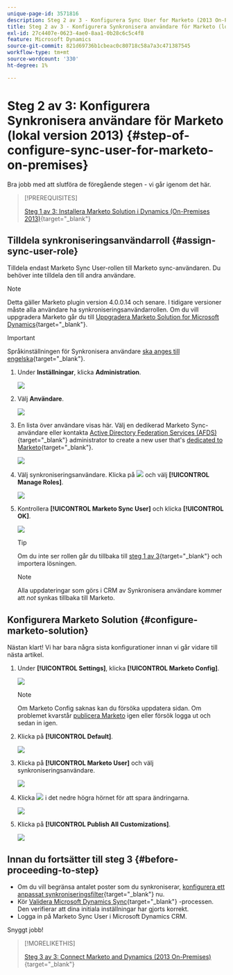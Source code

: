 ```yaml
---
unique-page-id: 3571816
description: Steg 2 av 3 - Konfigurera Sync User for Marketo (2013 On-Premises) - Marketo Docs - Produktdokumentation
title: Steg 2 av 3 - Konfigurera Synkronisera användare för Marketo (lokal version 2013)
exl-id: 27c4407e-0623-4ae0-8aa1-0b28c6c5c4f8
feature: Microsoft Dynamics
source-git-commit: 821d69736b1cbeac0c80718c58a7a3c471387545
workflow-type: tm+mt
source-wordcount: '330'
ht-degree: 1%

---
```


# Steg 2 av 3: Konfigurera Synkronisera användare för Marketo (lokal version 2013) {#step-of-configure-sync-user-for-marketo-on-premises}

Bra jobb med att slutföra de föregående stegen - vi går igenom det här.

>[!PREREQUISITES]
>
>[Steg 1 av 3: Installera Marketo Solution i Dynamics (On-Premises 2013)](/help/marketo/product-docs/crm-sync/microsoft-dynamics-sync/sync-setup/connecting-to-legacy-versions/step-1-of-3-install-2013.md){target="_blank"}

## Tilldela synkroniseringsanvändarroll {#assign-sync-user-role}

Tilldela endast Marketo Sync User-rollen till Marketo sync-användaren. Du behöver inte tilldela den till andra användare.

>[!NOTE]
>
>Detta gäller Marketo plugin version 4.0.0.14 och senare. I tidigare versioner måste alla användare ha synkroniseringsanvändarrollen. Om du vill uppgradera Marketo går du till [Uppgradera Marketo Solution for Microsoft Dynamics](/help/marketo/product-docs/crm-sync/microsoft-dynamics-sync/sync-setup/update-the-marketo-solution-for-microsoft-dynamics.md){target="_blank"}.

>[!IMPORTANT]
>
>Språkinställningen för Synkronisera användare [ska anges till engelska](https://portal.dynamics365support.com/knowledgebase/article/KA-01201/en-us){target="_blank"}.

1. Under **Inställningar**, klicka **Administration**.

   ![](assets/image2014-12-11-11-3a13-3a19.png)

1. Välj **Användare**.

   ![](assets/image2014-12-11-11-3a13-3a29.png)

1. En lista över användare visas här. Välj en dedikerad Marketo Sync-användare eller kontakta [Active Directory Federation Services (AFDS)](https://msdn.microsoft.com/en-us/library/bb897402.aspx){target="_blank"} administrator to create a new user that's [dedicated to Marketo](https://blogs.technet.com/b/askpfeplat/archive/2014/04/21/introduction-to-active-directory-federation-services-ad-fs-alternateloginid-feature.aspx){target="_blank"}.

   ![](assets/image2015-3-26-10-3a39-3a35.png)

1. Välj synkroniseringsanvändare. Klicka på ![](assets/image2015-3-26-11-3a16-3a22.png) och välj **[!UICONTROL Manage Roles]**.

   ![](assets/image2015-3-26-11-3a18-3a6.png)

1. Kontrollera **[!UICONTROL Marketo Sync User]** och klicka **[!UICONTROL OK]**.

   ![](assets/image2014-12-11-11-3a14-3a52.png)

   >[!TIP]
   >
   >Om du inte ser rollen går du tillbaka till [steg 1 av 3](/help/marketo/product-docs/crm-sync/microsoft-dynamics-sync/sync-setup/connecting-to-legacy-versions/step-1-of-3-install-2013.md){target="_blank"} och importera lösningen.

   >[!NOTE]
   >
   >Alla uppdateringar som görs i CRM av Synkronisera användare kommer att _not_ synkas tillbaka till Marketo.

## Konfigurera Marketo Solution {#configure-marketo-solution}

Nästan klart! Vi har bara några sista konfigurationer innan vi går vidare till nästa artikel.

1. Under **[!UICONTROL Settings]**, klicka **[!UICONTROL Marketo Config]**.

   ![](assets/image2014-12-11-11-3a15-3a1.png)

   >[!NOTE]
   >
   >Om Marketo Config saknas kan du försöka uppdatera sidan. Om problemet kvarstår [publicera Marketo](/help/marketo/product-docs/crm-sync/microsoft-dynamics-sync/sync-setup/connecting-to-legacy-versions/step-1-of-3-install-2013.md) igen eller försök logga ut och sedan in igen.

1. Klicka på **[!UICONTROL Default]**.

   ![](assets/image2015-3-26-11-3a30-3a20.png)

1. Klicka på **[!UICONTROL Marketo User]** och välj synkroniseringsanvändare.

   ![](assets/image2015-3-26-11-3a29-3a13.png)

1. Klicka ![](assets/image2015-3-13-15-3a10-3a11.png) i det nedre högra hörnet för att spara ändringarna.

   ![](assets/image2014-12-11-11-3a15-3a32.png)

1. Klicka på **[!UICONTROL Publish All Customizations]**.

   ![](assets/publish-all-customizations1.png)

## Innan du fortsätter till steg 3 {#before-proceeding-to-step}

* Om du vill begränsa antalet poster som du synkroniserar, [konfigurera ett anpassat synkroniseringsfilter](/help/marketo/product-docs/crm-sync/microsoft-dynamics-sync/create-a-custom-dynamics-sync-filter.md){target="_blank"} nu.
* Kör [Validera Microsoft Dynamics Sync](/help/marketo/product-docs/crm-sync/microsoft-dynamics-sync/sync-setup/validate-microsoft-dynamics-sync.md){target="_blank"} -processen. Den verifierar att dina initiala inställningar har gjorts korrekt.
* Logga in på Marketo Sync User i Microsoft Dynamics CRM.

Snyggt jobb!

>[!MORELIKETHIS]
>
>[Steg 3 av 3: Connect Marketo and Dynamics (2013 On-Premises)](/help/marketo/product-docs/crm-sync/microsoft-dynamics-sync/sync-setup/connecting-to-legacy-versions/step-3-of-3-connect-2013.md){target="_blank"}
